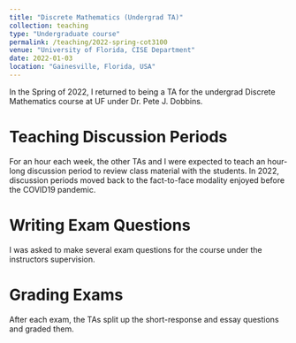 ```yaml
---
title: "Discrete Mathematics (Undergrad TA)"
collection: teaching
type: "Undergraduate course"
permalink: /teaching/2022-spring-cot3100
venue: "University of Florida, CISE Department"
date: 2022-01-03
location: "Gainesville, Florida, USA"
---
```


In the Spring of 2022, I returned to being a TA for the undergrad Discrete Mathematics course at UF under Dr. Pete J. Dobbins.

Teaching Discussion Periods
======
For an hour each week, the other TAs and I were expected to teach an hour-long discussion period to review class material with the students.
In 2022, discussion periods moved back to the fact-to-face modality enjoyed before the COVID19 pandemic.

Writing Exam Questions
======
I was asked to make several exam questions for the course under the instructors supervision.

Grading Exams
======
After each exam, the TAs split up the short-response and essay questions and graded them.
